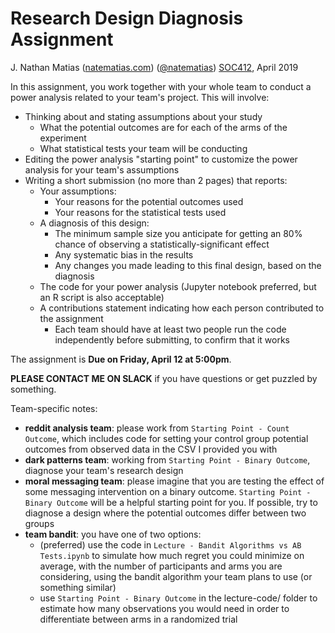 # Research Design Diagnosis Assignment

J. Nathan Matias ([natematias.com](https://natematias.com)) ([@natematias](https://twitter.com/natematias))
[SOC412](http://natematias.com/courses/soc412/), April 2019

In this assignment, you work together with your whole team to conduct a power analysis related to your team's project. This will involve:

* Thinking about and stating assumptions about your study
  * What the potential outcomes are for each of the arms of the experiment
  * What statistical tests your team will be conducting
* Editing the power analysis "starting point" to customize the power analysis for your team's assumptions
* Writing a short submission (no more than 2 pages) that reports:
  * Your assumptions:
    * Your reasons for the potential outcomes used
    * Your reasons for the statistical tests used
  * A diagnosis of this design:
    * The minimum sample size you anticipate for getting an 80% chance of observing a statistically-significant effect
    * Any systematic bias in the results
    * Any changes you made leading to this final design, based on the diagnosis
  * The code for your power analysis (Jupyter notebook preferred, but an R script is also acceptable)
  * A contributions statement indicating how each person contributed to the assignment
    * Each team should have at least two people run the code independently before submitting, to confirm that it works

The assignment is **Due on Friday, April 12 at 5:00pm**.

**PLEASE CONTACT ME ON SLACK** if you have questions or get puzzled by something.

Team-specific notes:
* **reddit analysis team**: please work from `Starting Point - Count Outcome`, which includes code for setting your control group potential outcomes from observed data in the CSV I provided you with
* **dark patterns team**: working from `Starting Point - Binary Outcome`, diagnose your team's research design
* **moral messaging team**: please imagine that you are testing the effect of some messaging intervention on a binary outcome. `Starting Point - Binary Outcome` will be a helpful starting point for you. If possible, try to diagnose a design where the potential outcomes differ between two groups
* **team bandit**: you have one of two options:
  * (preferred) use the code in `Lecture - Bandit Algorithms vs AB Tests.ipynb` to simulate how much regret you could minimize on average, with the number of participants and arms you are considering, using the bandit algorithm your team plans to use (or something similar)
  * use `Starting Point - Binary Outcome` in the lecture-code/ folder to estimate how many observations you would need in order to differentiate between arms in a randomized trial

